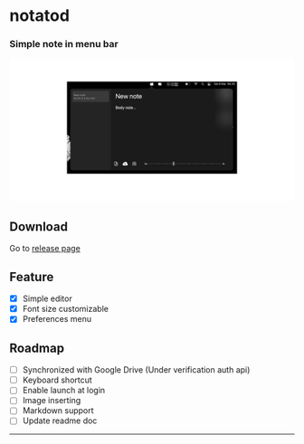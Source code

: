 # notatod
### Simple note in menu bar

![](/images/img1.png)

## Download
Go to [release page](https://github.com/utsmannn/notatod/releases)

## Feature
- [x] Simple editor
- [x] Font size customizable
- [x] Preferences menu

## Roadmap
- [ ] Synchronized with Google Drive (Under verification auth api)
- [ ] Keyboard shortcut
- [ ] Enable launch at login
- [ ] Image inserting
- [ ] Markdown support
- [ ] Update readme doc

---